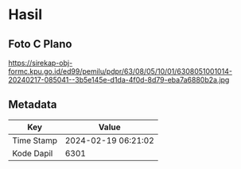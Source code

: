 # Hasil

## Foto C Plano

https://sirekap-obj-formc.kpu.go.id/ed99/pemilu/pdpr/63/08/05/10/01/6308051001014-20240217-085041--3b5e145e-d1da-4f0d-8d79-eba7a6880b2a.jpg


## Metadata

| Key        | Value               |
| ---------- | ------------------- |
| Time Stamp | 2024-02-19 06:21:02 |
| Kode Dapil | 6301                |



